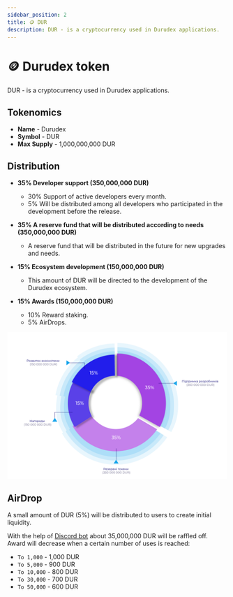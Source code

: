 ```yaml
---
sidebar_position: 2
title: 🪙 DUR
description: DUR - is a cryptocurrency used in Durudex applications.
---
```


# 🪙 Durudex token

DUR - is a cryptocurrency used in Durudex applications.

## Tokenomics

- **Name** - Durudex
- **Symbol** - DUR
- **Max Supply** - 1,000,000,000 DUR

## Distribution

- **35% Developer support (350,000,000 DUR)**

    - 30% Support of active developers every month.
    - 5% Will be distributed among all developers who participated in the development before the release.

- **35% A reserve fund that will be distributed according to needs (350,000,000 DUR)**

    - A reserve fund that will be distributed in the future for new upgrades and needs.

- **15% Ecosystem development (150,000,000 DUR)**
    
    - This amount of DUR will be directed to the development of the Durudex ecosystem.

- **15% Awards (150,000,000 DUR)**

    - 10% Reward staking.
    - 5% AirDrops.

![DUR allocation](/img/allocation.svg 'DUR allocation')

## AirDrop

A small amount of DUR (5%) will be distributed to users to create initial liquidity.

With the help of [Discord bot](/ecosystem/discord-promo-bot.md) about 35,000,000 DUR will be raffled off. Award
will decrease when a certain number of uses is reached:

- `To 1,000` - 1,000 DUR
- `To 5,000` - 900 DUR
- `To 10,000` - 800 DUR
- `To 30,000` - 700 DUR
- `To 50,000` - 600 DUR
